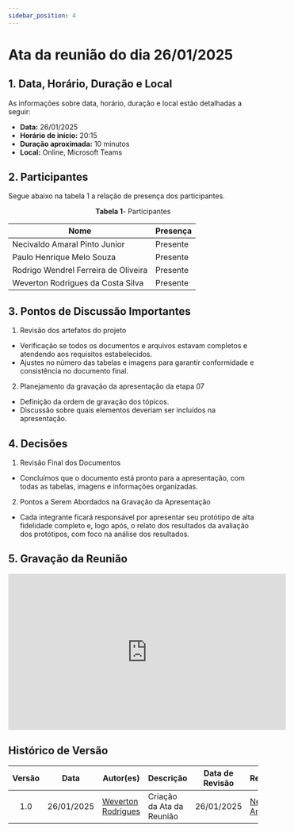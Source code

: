 ```yaml
---
sidebar_position: 4
---
```


# Ata da reunião do dia 26/01/2025

## <a>1. Data, Horário, Duração e Local</a>

As informações sobre data, horário, duração e local estão detalhadas a seguir:

- **Data:** 26/01/2025
- **Horário de início:** 20:15
- **Duração aproximada:** 10 minutos
- **Local:** Online, Microsoft Teams


## <a>2. Participantes</a>

Segue abaixo na tabela 1 a relação de presença dos participantes.

<center>

**Tabela 1**- Participantes

| Nome                                 | Presença |
| ------------------------------------ | -------- |
| Necivaldo Amaral Pinto Junior        | Presente |
| Paulo Henrique Melo Souza            | Presente |
| Rodrigo Wendrel Ferreira de Oliveira | Presente |
| Weverton Rodrigues da Costa Silva    | Presente |

</center>


## <a>3. Pontos de Discussão Importantes</a>
1. Revisão dos artefatos do projeto  
- Verificação se todos os documentos e arquivos estavam completos e atendendo aos requisitos estabelecidos.  
- Ajustes no número das tabelas e imagens para garantir conformidade e consistência no documento final.

2. Planejamento da gravação da apresentação da etapa 07
- Definição da ordem de gravação dos tópicos.
- Discussão sobre quais elementos deveriam ser incluídos na apresentação.

## <a>4. Decisões</a>
1. Revisão Final dos Documentos  
- Concluímos que o documento está pronto para a apresentação, com todas as tabelas, imagens e informações organizadas.

2. Pontos a Serem Abordados na Gravação da Apresentação
- Cada integrante ficará responsável por apresentar seu protótipo de alta fidelidade completo e, logo após, o relato dos resultados da avaliação dos protótipos, com foco na análise dos resultados.

## <a>5. Gravação da Reunião</a>

<center>
<iframe width="560" height="315" src="https://www.youtube.com/embed/v63nuCTAm6o" title="YouTube video player" frameborder="0" allow="accelerometer; autoplay; clipboard-write; encrypted-media; gyroscope; picture-in-picture; web-share" referrerpolicy="strict-origin-when-cross-origin" allowfullscreen></iframe>
</center>


## Histórico de Versão

| Versão | Data | Autor(es) | Descrição | Data de Revisão | Revisor(es) |
|:---:|:---:|---|---|:---:|---|
| 1.0 | 26/01/2025 | [Weverton Rodrigues](https://github.com/vevetin)  | Criação da Ata da Reunião | 26/01/2025 | [Necivaldo Amaral](https://github.com/junioramaral22) |